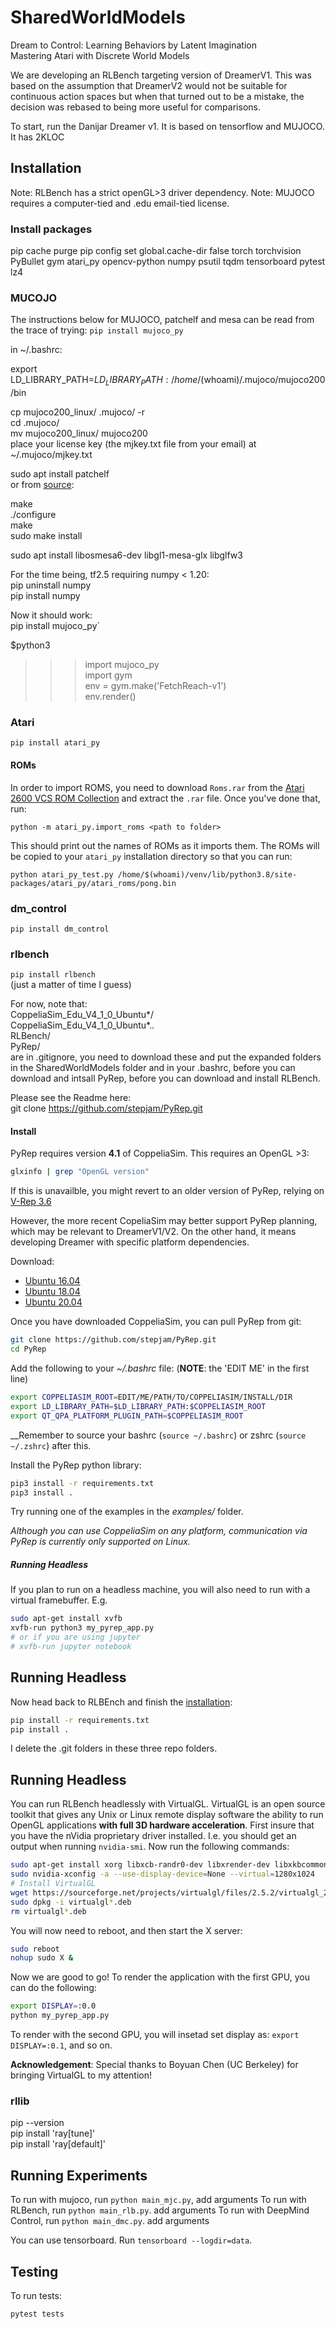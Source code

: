 # SharedWorldModels

Dream to Control: Learning Behaviors by Latent Imagination  
Mastering Atari with Discrete World Models

We are developing an RLBench targeting version of DreamerV1. 
This was based on the assumption that DreamerV2 would not be suitable
 for continuous action spaces but when that turned out to be a mistake,
 the decision was rebased to being more useful for comparisons.

To start, run the Danijar Dreamer v1. It is based on tensorflow and MUJOCO.
It has 2KLOC


## Installation
Note: RLBench has a strict openGL>3 driver dependency.
Note: MUJOCO requires a computer-tied and .edu email-tied license.

### Install packages
pip cache purge
pip config set global.cache-dir false
torch
torchvision
PyBullet
gym
atari_py
opencv-python
numpy
psutil
tqdm
tensorboard
pytest
lz4

### MUCOJO
The instructions below for MUJOCO, patchelf and mesa can be read from the trace of trying:
`pip install mujoco_py`  

in ~/.bashrc:  

export LD_LIBRARY_PATH=$LD_LIBRARY_PATH:/home/$(whoami)/.mujoco/mujoco200/bin

cp mujoco200_linux/ .mujoco/ -r  
cd .mujoco/  
mv mujoco200_linux/ mujoco200  
place your license key (the mjkey.txt file from your email) at ~/.mujoco/mjkey.txt  

sudo apt install patchelf  
or from [source](https://nixos.org/releases/patchelf/patchelf-0.9/patchelf-0.9.tar.gz):

make  
./configure  
make  
sudo make install  

sudo apt install libosmesa6-dev libgl1-mesa-glx libglfw3

For the time being, tf2.5 requiring numpy < 1.20:  
pip uninstall numpy  
pip install numpy

Now it should work:  
pip install mujoco_py`  

$python3  
>>> import mujoco_py  
>>> import gym  
>>> env = gym.make('FetchReach-v1')  
>>> env.render()

### Atari
`pip install atari_py`  

#### ROMs

In order to import ROMS, you need to download `Roms.rar` from the [Atari 2600 VCS ROM Collection](http://www.atarimania.com/rom_collection_archive_atari_2600_roms.html) and extract the `.rar` file.  Once you've done that, run:

`python -m atari_py.import_roms <path to folder>`

This should print out the names of ROMs as it imports them.  The ROMs will be copied to your `atari_py` installation directory so that you can run:

```
python atari_py_test.py /home/$(whoami)/venv/lib/python3.8/site-packages/atari_py/atari_roms/pong.bin
```


### dm_control
`pip install dm_control`  

### rlbench
`pip install rlbench`  
(just a matter of time I guess)  

For now, note that:  
CoppeliaSim_Edu_V4_1_0_Ubuntu*/  
CoppeliaSim_Edu_V4_1_0_Ubuntu*.*.*  
RLBench/  
PyRep/  
are in .gitignore, you need to download these and put the expanded folders in the SharedWorldModels folder and in your .bashrc, before you can download and intsall PyRep, before you can download and install RLBench.  

Please see the Readme here:  
git clone https://github.com/stepjam/PyRep.git

#### Install

PyRep requires version **4.1** of CoppeliaSim. This requires an OpenGL >3:
```bash
glxinfo | grep "OpenGL version"
```
If this is unavailble, you might revert to an older version of PyRep, relying on
[V-Rep 3.6](https://www.coppeliarobotics.com/files/V-REP_PRO_EDU_V3_6_2_Ubuntu18_04)

However, the more recent CopeliaSim may better support PyRep planning,
 which may be relevant to DreamerV1/V2. On the other hand, it means
 developing Dreamer with specific platform dependencies.

Download: 
- [Ubuntu 16.04](https://www.coppeliarobotics.com/files/CoppeliaSim_Edu_V4_1_0_Ubuntu16_04.tar.xz)
- [Ubuntu 18.04](https://www.coppeliarobotics.com/files/CoppeliaSim_Edu_V4_1_0_Ubuntu18_04.tar.xz)
- [Ubuntu 20.04](https://www.coppeliarobotics.com/files/CoppeliaSim_Edu_V4_1_0_Ubuntu20_04.tar.xz)

Once you have downloaded CoppeliaSim, you can pull PyRep from git:

```bash
git clone https://github.com/stepjam/PyRep.git
cd PyRep
```

Add the following to your *~/.bashrc* file: (__NOTE__: the 'EDIT ME' in the first line)

```bash
export COPPELIASIM_ROOT=EDIT/ME/PATH/TO/COPPELIASIM/INSTALL/DIR
export LD_LIBRARY_PATH=$LD_LIBRARY_PATH:$COPPELIASIM_ROOT
export QT_QPA_PLATFORM_PLUGIN_PATH=$COPPELIASIM_ROOT
```

__Remember to source your bashrc (`source ~/.bashrc`) or 
zshrc (`source ~/.zshrc`) after this.

Install the PyRep python library:

```bash
pip3 install -r requirements.txt
pip3 install .
```

Try running one of the examples in the *examples/* folder.

_Although you can use CoppeliaSim on any platform, communication via PyRep is currently only supported on Linux._

##### Running Headless

If you plan to run on a headless machine, you will also need to run with a virtual framebuffer. E.g.

```bash
sudo apt-get install xvfb
xvfb-run python3 my_pyrep_app.py
# or if you are using jupyter
# xvfb-run jupyter notebook
```

## Running Headless


Now head back to RLBEnch and finish the [installation](https://github.com/stepjam/RLBench#install):
```bash
pip install -r requirements.txt
pip install .
```
I delete the .git folders in these three repo folders.  


## Running Headless

You can run RLBench headlessly with VirtualGL. VirtualGL is an open source toolkit that gives any Unix or Linux remote display software the ability to run OpenGL applications **with full 3D hardware acceleration**.
First insure that you have the nVidia proprietary driver installed. I.e. you should get an output when running `nvidia-smi`. Now run the following commands:
```bash
sudo apt-get install xorg libxcb-randr0-dev libxrender-dev libxkbcommon-dev libxkbcommon-x11-0 libavcodec-dev libavformat-dev libswscale-dev
sudo nvidia-xconfig -a --use-display-device=None --virtual=1280x1024
# Install VirtualGL
wget https://sourceforge.net/projects/virtualgl/files/2.5.2/virtualgl_2.5.2_amd64.deb/download -O virtualgl_2.5.2_amd64.deb
sudo dpkg -i virtualgl*.deb
rm virtualgl*.deb
```
You will now need to reboot, and then start the X server:
```bash
sudo reboot
nohup sudo X &
```
Now we are good to go! To render the application with the first GPU, you can do the following:
```bash
export DISPLAY=:0.0
python my_pyrep_app.py
```
To render with the second GPU, you will insetad set display as: `export DISPLAY=:0.1`, and so on.

**Acknowledgement**: Special thanks to Boyuan Chen (UC Berkeley) for bringing VirtualGL to my attention!




### rllib
pip --version  
pip install 'ray[tune]'  
pip install 'ray[default]'  

## Running Experiments

To run with mujoco, run `python main_mjc.py`, add arguments
To run with RLBench, run `python main_rlb.py`. add arguments
To run with DeepMind Control, run `python main_dmc.py`. add arguments

You can use tensorboard.
Run `tensorboard --logdir=data`.

## Testing

To run tests:
```bash
pytest tests
```
